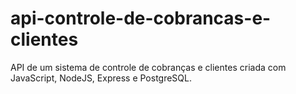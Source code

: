 # api-controle-de-cobrancas-e-clientes
API de um sistema de controle de cobranças e clientes criada com JavaScript, NodeJS, Express e PostgreSQL.
